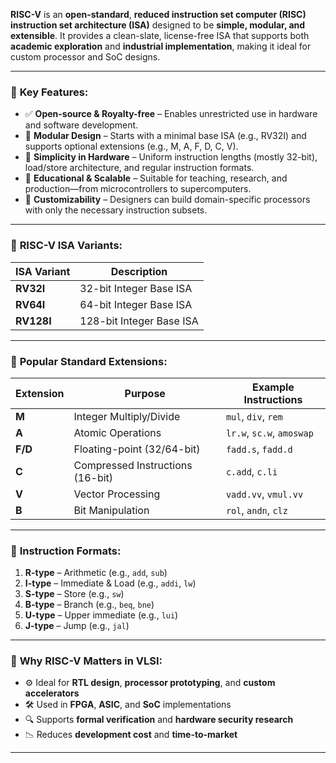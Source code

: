 


**RISC-V** is an **open-standard**, **reduced instruction set computer (RISC)** **instruction set architecture (ISA)** designed to be **simple, modular, and extensible**. It provides a clean-slate, license-free ISA that supports both **academic exploration** and **industrial implementation**, making it ideal for custom processor and SoC designs.

---

### 🔹 **Key Features:**

* ✅ **Open-source & Royalty-free** – Enables unrestricted use in hardware and software development.
* 🧱 **Modular Design** – Starts with a minimal base ISA (e.g., RV32I) and supports optional extensions (e.g., M, A, F, D, C, V).
* 🔄 **Simplicity in Hardware** – Uniform instruction lengths (mostly 32-bit), load/store architecture, and regular instruction formats.
* 🧠 **Educational & Scalable** – Suitable for teaching, research, and production—from microcontrollers to supercomputers.
* 🧩 **Customizability** – Designers can build domain-specific processors with only the necessary instruction subsets.

---

### 🔹 **RISC-V ISA Variants:**

| ISA Variant | Description              |
| ----------- | ------------------------ |
| **RV32I**   | 32-bit Integer Base ISA  |
| **RV64I**   | 64-bit Integer Base ISA  |
| **RV128I**  | 128-bit Integer Base ISA |

---

### 🔹 **Popular Standard Extensions:**

| Extension | Purpose                          | Example Instructions      |
| --------- | -------------------------------- | ------------------------- |
| **M**     | Integer Multiply/Divide          | `mul`, `div`, `rem`       |
| **A**     | Atomic Operations                | `lr.w`, `sc.w`, `amoswap` |
| **F/D**   | Floating-point (32/64-bit)       | `fadd.s`, `fadd.d`        |
| **C**     | Compressed Instructions (16-bit) | `c.add`, `c.li`           |
| **V**     | Vector Processing                | `vadd.vv`, `vmul.vv`      |
| **B**     | Bit Manipulation                 | `rol`, `andn`, `clz`      |

---

### 🔹 **Instruction Formats:**

1. **R-type** – Arithmetic (e.g., `add`, `sub`)
2. **I-type** – Immediate & Load (e.g., `addi`, `lw`)
3. **S-type** – Store (e.g., `sw`)
4. **B-type** – Branch (e.g., `beq`, `bne`)
5. **U-type** – Upper immediate (e.g., `lui`)
6. **J-type** – Jump (e.g., `jal`)

---

### 🔹 **Why RISC-V Matters in VLSI:**

* ⚙️ Ideal for **RTL design**, **processor prototyping**, and **custom accelerators**
* 🛠️ Used in **FPGA**, **ASIC**, and **SoC** implementations
* 🔍 Supports **formal verification** and **hardware security research**
* 📉 Reduces **development cost** and **time-to-market**

---

